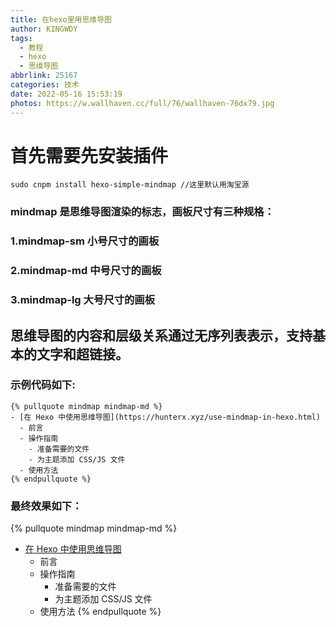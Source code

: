 ```yaml
---
title: 在hexo里用思维导图
author: KINGWDY
tags:
  - 教程
  - hexo
  - 思维导图
abbrlink: 25167
categories: 技术
date: 2022-05-16 15:53:19
photos: https://w.wallhaven.cc/full/76/wallhaven-76dx79.jpg
---
```


# 首先需要先安装插件
```  
sudo cnpm install hexo-simple-mindmap //这里默认用淘宝源
```
### mindmap 是思维导图渲染的标志，画板尺寸有三种规格：
### 1.mindmap-sm 小号尺寸的画板
### 2.mindmap-md 中号尺寸的画板
### 3.mindmap-lg 大号尺寸的画板
## 思维导图的内容和层级关系通过无序列表表示，支持基本的文字和超链接。
### 示例代码如下:
```  
{% pullquote mindmap mindmap-md %}
- [在 Hexo 中使用思维导图](https://hunterx.xyz/use-mindmap-in-hexo.html)
  - 前言
  - 操作指南
    - 准备需要的文件
    - 为主题添加 CSS/JS 文件
  - 使用方法
{% endpullquote %}
```
### 最终效果如下：
{% pullquote mindmap mindmap-md %}
- [在 Hexo 中使用思维导图](https://hunterx.xyz/use-mindmap-in-hexo.html)
  - 前言
  - 操作指南
    - 准备需要的文件
    - 为主题添加 CSS/JS 文件
  - 使用方法
{% endpullquote %}